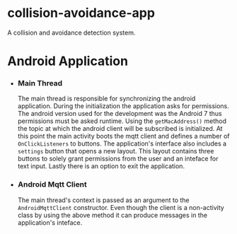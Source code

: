 # collision-avoidance-app
A collision and avoidance detection system.

# Android Application
- ### Main Thread
    The main thread is responsible for synchronizing the android application. During the initialization the application asks for permissions. The android version used for the development was the Android 7 thus permissions must be asked runtime. Using the ```getMacAddress()``` method the topic at which the android client will be subscribed is initialized. At this point the main activity boots the mqtt client and defines a number of ```OnClickListeners``` to buttons. The application's interface also includes a ```settings``` button that opens a new layout. This layout contains three buttons to solely grant permissions from the user and an inteface for text input. Lastly there is an option to exit the application.
- ### Android Mqtt Client
    The main thread's context is passed as an argument to the ```AndroidMqttClient``` constructor. Even though the client is a non-activity class by using the above method it can produce messages in the application's inteface. 